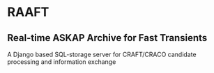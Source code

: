 # RAAFT
## Real-time ASKAP Archive for Fast Transients
A Django based SQL-storage server for CRAFT/CRACO candidate processing and information exchange
